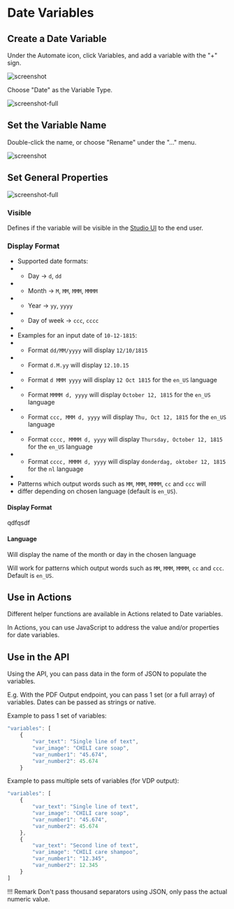 # Date Variables

## Create a Date Variable

Under the Automate icon, click Variables, and add a variable with the "+" sign.

![screenshot](num0.png)

Choose "Date" as the Variable Type.

![screenshot-full](create-numbers.gif)

## Set the Variable Name

Double-click the name, or choose "Rename" under the "..." menu.

![screenshot](num2.png)

## Set General Properties

![screenshot-full](num1.png)

### Visible

Defines if the variable will be visible in the [Studio UI](/GraFx-Studio/concepts/template-management/#studio-ui) to the end user.

### Display Format

 * Supported date formats:
 * - Day -> `d`, `dd`
 * - Month -> `M`, `MM`, `MMM`, `MMMM`
 * - Year -> `yy`, `yyyy`
 * - Day of week -> `ccc`, `cccc`
 *
 * Examples for an input date of `10-12-1815`:
 * - Format `dd/MM/yyyy` will display `12/10/1815`
 * - Format `d.M.yy` will display `12.10.15`
 * - Format `d MMM yyyy` will display `12 Oct 1815` for the `en_US` language
 * - Format `MMMM d, yyyy` will display `October 12, 1815` for the `en_US` language
 * - Format `ccc, MMM d, yyyy` will display `Thu, Oct 12, 1815` for the `en_US` language
 * - Format `cccc, MMMM d, yyyy` will display `Thursday, October 12, 1815` for the `en_US` language
 * - Format `cccc, MMMM d, yyyy` will display `donderdag, oktober 12, 1815` for the `nl` language
 *
 * Patterns which output words such as `MM`, `MMM`, `MMMM`, `cc` and `ccc` will
 * differ depending on chosen language (default is `en_US`).
 
 
#### Display Format

qdfqsdf

#### Language

Will display the name of the month or day in the chosen language

Will work for patterns which output words such as `MM`, `MMM`, `MMMM`, `cc` and `ccc`. Default is `en_US`.

## Use in Actions

Different helper functions are available in Actions related to Date variables.

In Actions, you can use JavaScript to address the value and/or properties for date variables.

## Use in the API

Using the API, you can pass data in the form of JSON to populate the variables.

E.g. With the PDF Output endpoint, you can pass 1 set (or a full array) of variables. Dates can be passed as strings or native.

Example to pass 1 set of variables:

``` js
"variables": [
    {
        "var_text": "Single line of text",
        "var_image": "CHILI care soap",
        "var_number1": "45.674",
        "var_number2": 45.674
    }
```
Example to pass multiple sets of variables (for VDP output):

``` js
"variables": [
    {
        "var_text": "Single line of text",
        "var_image": "CHILI care soap",
        "var_number1": "45.674",
        "var_number2": 45.674
    },
    {
        "var_text": "Second line of text",
        "var_image": "CHILI care shampoo",
        "var_number1": "12.345",
        "var_number2": 12.345
    }
]
```

!!! Remark
    Don't pass thousand separators using JSON, only pass the actual numeric value.

